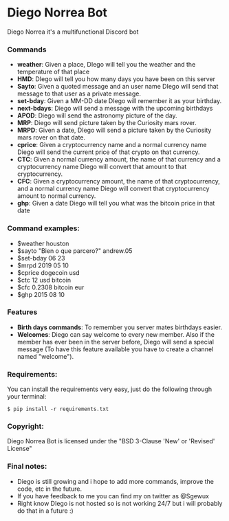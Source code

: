 # Diego Norrea Bot

Diego Norrea it's a multifunctional Discord bot

### Commands
- **weather**: Given a place, DIego will tell you the weather and the temperature of that place
-	**HMD**: DIego will tell you how many days you have been on this server
-	**Sayto**: Given a quoted message and an user name DIego will send that message to that user as a private message.
-	**set-bday**: Given a MM-DD date DIego will remember it as your birthday.
-	**next-bdays**: Diego will send a message with the upcoming birthdays
-	**APOD**: Diego will send the astronomy picture of the day.
-	**MRP**: Diego will send picture taken by the Curiosity mars rover.
-	**MRPD**: Given a date, DIego will send a picture taken by the Curiosity mars rover on that date.
-	**cprice**: Given a cryptocurrency name and a normal currency name Diego will send the current price of that crypto on that currency.
-	**CTC**: Given a normal currency amount, the name of that currency and a cryptocurrency name Diego will convert that amount to that cryptocurrency.
-	**CFC**: Given a cryptocurrency amount, the name of that cryptocurrency, and a normal currency name Diego will convert that cryptocurrency amount to normal currency.
-	**ghp**: Given a date Diego will tell you what was the bitcoin price in that date

### Command examples:
-	$weather houston
-	$sayto "Bien o que parcero?" andrew.05
-	$set-bday 06 23
-	$mrpd 2019 05 10
-	$cprice dogecoin usd
-	$ctc 12 usd bitcoin
-	$cfc 0.2308 bitcoin eur
-	$ghp 2015 08 10
 
### Features

-	**Birth days commands**: To remember you server mates birthdays easier.
-	**Welcomes**: Diego can say welcome to every new member. Also if the member has ever been in the server before, Diego will send a special message (To have this feature available you have to create a channel named "welcome").

### Requirements:
You can install the requirements very easy, just do the following through your terminal:
```
$ pip install -r requirements.txt
```

### Copyright:
Diego Norrea Bot is licensed under the "BSD 3-Clause 'New' or 'Revised' License"

### Final notes:
-	Diego is still growing and i hope to add more commands, improve the code, etc in the future.
-	 If you have feedback to me you can find my on twitter as @Sgewux
-	Right know DIego is not hosted so is not working 24/7 but i will probably do that in a future :)


